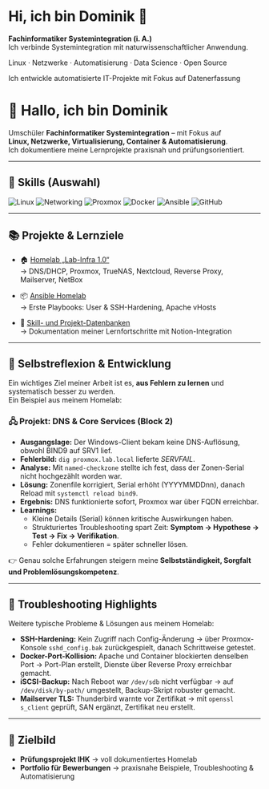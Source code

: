 # Hi, ich bin Dominik 👋

**Fachinformatiker Systemintegration (i. A.)**  
Ich verbinde Systemintegration mit naturwissenschaftlicher Anwendung.

Linux · Netzwerke · Automatisierung · Data Science · Open Source

Ich entwickle automatisierte IT-Projekte mit Fokus auf Datenerfassung 
# 👋 Hallo, ich bin Dominik

Umschüler **Fachinformatiker Systemintegration** – mit Fokus auf  
**Linux, Netzwerke, Virtualisierung, Container & Automatisierung**.  
Ich dokumentiere meine Lernprojekte praxisnah und prüfungsorientiert.  

---

## 🔧 Skills (Auswahl)
![Linux](https://img.shields.io/badge/Linux-Debian-blue?logo=debian)
![Networking](https://img.shields.io/badge/Networking-DNS%2FDHCP%2FVPN-green)
![Proxmox](https://img.shields.io/badge/Proxmox-VE-orange?logo=proxmox)
![Docker](https://img.shields.io/badge/Docker-Compose-blue?logo=docker)
![Ansible](https://img.shields.io/badge/Ansible-Automation-red?logo=ansible)
![GitHub](https://img.shields.io/badge/Git-GitHub-lightgrey?logo=git)

---

## 📚 Projekte & Lernziele
- 🏠 [Homelab „Lab-Infra 1.0“](https://github.com/deinusername/homelab)  
  → DNS/DHCP, Proxmox, TrueNAS, Nextcloud, Reverse Proxy, Mailserver, NetBox  

- 📦 [Ansible Homelab](https://github.com/deinusername/ansible-homelab)  
  → Erste Playbooks: User & SSH-Hardening, Apache vHosts  

- 📝 [Skill- und Projekt-Datenbanken](https://github.com/deinusername/notion-export)  
  → Dokumentation meiner Lernfortschritte mit Notion-Integration  

---

## 🧭 Selbstreflexion & Entwicklung

Ein wichtiges Ziel meiner Arbeit ist es, **aus Fehlern zu lernen** und systematisch besser zu werden.  
Ein Beispiel aus meinem Homelab:

### 🖧 Projekt: DNS & Core Services (Block 2)
- **Ausgangslage:** Der Windows-Client bekam keine DNS-Auflösung, obwohl BIND9 auf SRV1 lief.  
- **Fehlerbild:** `dig proxmox.lab.local` lieferte *SERVFAIL*.  
- **Analyse:** Mit `named-checkzone` stellte ich fest, dass der Zonen-Serial nicht hochgezählt worden war.  
- **Lösung:** Zonenfile korrigiert, Serial erhöht (YYYYMMDDnn), danach Reload mit `systemctl reload bind9`.  
- **Ergebnis:** DNS funktionierte sofort, Proxmox war über FQDN erreichbar.  
- **Learnings:**  
  - Kleine Details (Serial) können kritische Auswirkungen haben.  
  - Strukturiertes Troubleshooting spart Zeit: **Symptom → Hypothese → Test → Fix → Verifikation**.  
  - Fehler dokumentieren = später schneller lösen.  

👉 Genau solche Erfahrungen steigern meine **Selbstständigkeit, Sorgfalt und Problemlösungskompetenz**.

---

## 🔧 Troubleshooting Highlights

Weitere typische Probleme & Lösungen aus meinem Homelab:

- **SSH-Hardening:** Kein Zugriff nach Config-Änderung → über Proxmox-Konsole `sshd_config.bak` zurückgespielt, danach Schrittweise getestet.  
- **Docker-Port-Kollision:** Apache und Container blockierten denselben Port → Port-Plan erstellt, Dienste über Reverse Proxy erreichbar gemacht.  
- **iSCSI-Backup:** Nach Reboot war `/dev/sdb` nicht verfügbar → auf `/dev/disk/by-path/` umgestellt, Backup-Skript robuster gemacht.  
- **Mailserver TLS:** Thunderbird warnte vor Zertifikat → mit `openssl s_client` geprüft, SAN ergänzt, Zertifikat neu erstellt.  

---

## 🎯 Zielbild
- **Prüfungsprojekt IHK** → voll dokumentiertes Homelab  
- **Portfolio für Bewerbungen** → praxisnahe Beispiele, Troubleshooting & Automatisierung  
